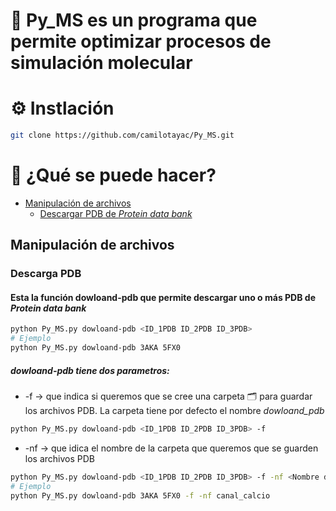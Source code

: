 # 👻 Py_MS es un programa que permite optimizar procesos de simulación molecular

# ⚙️ Instlación

```bash
git clone https://github.com/camilotayac/Py_MS.git
```

# 📕 ¿Qué se puede hacer?
* [Manipulación de archivos](#Manipulación-de-archivos)
  * [Descargar PDB de *Protein data bank*](#Descarga-PDB)



## Manipulación de archivos

### Descarga PDB
#### Esta la función dowloand-pdb que permite descargar uno o más PDB de *Protein data bank*
```bash
python Py_MS.py dowloand-pdb <ID_1PDB ID_2PDB ID_3PDB>
# Ejemplo
python Py_MS.py dowloand-pdb 3AKA 5FX0
```
##### dowloand-pdb tiene dos parametros:

* -f -> que indica si queremos que se cree una carpeta 🗂 para guardar los archivos PDB. La carpeta tiene por defecto el nombre *dowloand_pdb*
```bash
python Py_MS.py dowloand-pdb <ID_1PDB ID_2PDB ID_3PDB> -f
```
* -nf -> que idica el nombre de la carpeta que queremos que se guarden los archivos PDB
```bash
python Py_MS.py dowloand-pdb <ID_1PDB ID_2PDB ID_3PDB> -f -nf <Nombre de la carpeta>
# Ejemplo
python Py_MS.py dowloand-pdb 3AKA 5FX0 -f -nf canal_calcio
```

